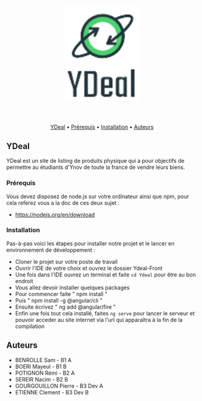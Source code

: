 <h1 align="center">
  <br>
  <a><img src="https://github.com/Clementetiennedev/Ydeal-Front/blob/main/Ydeal/src/assets/logo-Ydeal.png" alt="Markdownify" width="200"></a>
  <br>
  <br>
</h1>

<p align="center">
  <a href="#key-features">YDeal</a> •
  <a href="#how-to-use">Prérequis</a> •
  <a href="#download">Installation</a> •
  <a href="#credits">Auteurs</a> 
</p>

## YDeal

YDeal est un site de listing de produits physique qui a pour objectifs de permettre au étudiants d'Ynov de toute la france de vendre leurs biens.

### Prérequis

Vous devez disposez de node.js sur votre ordinateur ainsi que npm, pour cela referez vous a la doc de ces deux sujet : 
* https://nodejs.org/en/download 

### Installation

Pas-à-pas voici les étapes pour installer notre projet et le lancer en environnement de développement :

* Cloner le projet sur votre poste de travail
* Ouvrir l'IDE de votre choix et ouvrez le dossier Ydeal-Front
* Une fois dans l'IDE ouvrez un terminal et faite `cd Ydeal` pour être au bon endroit
* Vous allez devoir installer quelques packages 
* Pour commencer faite " npm install "
* Puis " npm install -g @angular/cli "
* Ensuite écrivez " ng add @angular/fire "
* Enfin une fois tout cela installé, faites `ng serve` pour lancer le serveur et pouvoir acceder au site internet via l'url qui apparaîtra à la fin de la compilation

## Auteurs

 - BENROLLE Sam - B1 A
 - BOERI Mayeul - B1 B
 - POTIGNON Rémi - B2 A
 - SEREIR Nacim - B2 B
 - GOURGOUILLON Pierre - B3 Dev A
 - ETIENNE Clement - B3 Dev B
